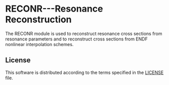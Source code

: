 # RECONR---Resonance Reconstruction
The RECONR module is used to reconstruct resonance cross sections from resonance parameters and to reconstruct cross sections from ENDF nonlinear interpolation schemes.

## License
This software is distributed according to the terms specified in the [LICENSE](LICENSE) file.
